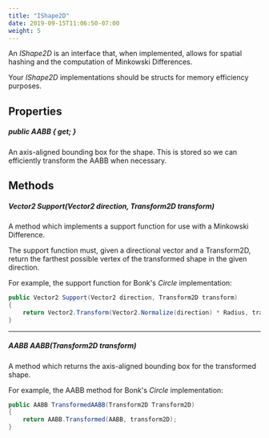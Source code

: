 ```yaml
---
title: "IShape2D"
date: 2019-09-15T11:06:50-07:00
weight: 5
---
```


An *IShape2D* is an interface that, when implemented, allows for spatial hashing and the computation of Minkowski Differences.

Your *IShape2D* implementations should be structs for memory efficiency purposes.

## Properties

##### **public AABB { get; }**

An axis-aligned bounding box for the shape. This is stored so we can efficiently transform the AABB when necessary.

## Methods

##### **Vector2 Support(Vector2 direction, Transform2D transform)**

A method which implements a support function for use with a Minkowski Difference.

The support function must, given a directional vector and a Transform2D, return the farthest possible vertex of the transformed shape in the given direction.

For example, the support function for Bonk's *Circle* implementation:

```cs
public Vector2 Support(Vector2 direction, Transform2D transform)
{
    return Vector2.Transform(Vector2.Normalize(direction) * Radius, transform.TransformMatrix);
}
```

---

##### **AABB AABB(Transform2D transform)**

A method which returns the axis-aligned bounding box for the transformed shape.

For example, the AABB method for Bonk's *Circle* implementation:

```cs
public AABB TransformedAABB(Transform2D Transform2D)
{
    return AABB.Transformed(AABB, transform2D);
}
```
